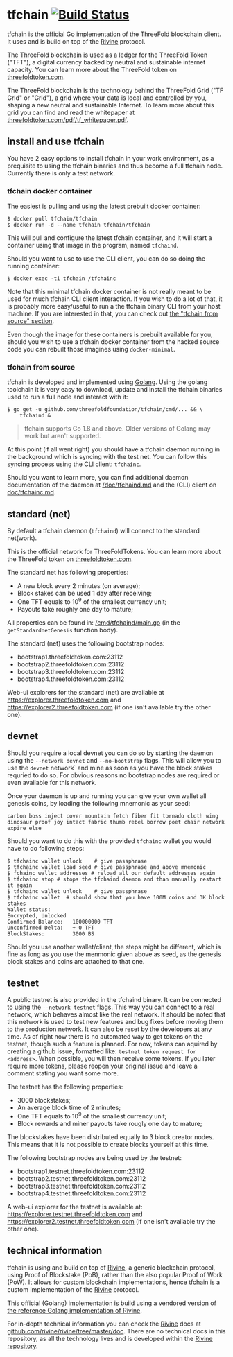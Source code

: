 # tfchain [![Build Status](https://travis-ci.org/threefoldfoundation/tfchain.svg?branch=master)](https://travis-ci.org/threefoldfoundation/tfchain)

tfchain is the official Go implementation of the ThreeFold blockchain client. It uses and is build on top of the [Rivine][rivine] protocol.

The ThreeFold blockchain is used as a ledger for the ThreeFold Token ("TFT"), a digital currency backed by neutral and sustainable internet capacity. You can learn more about the ThreeFold token on [threefoldtoken.com](https://threefoldtoken.com).

The ThreeFold blockchain is the technology behind the ThreeFold Grid ("TF Grid" or "Grid"), a grid where your data is local and controlled by you, shaping a new neutral and sustainable Internet. To learn more about this grid you can find and read the whitepaper at [threefoldtoken.com/pdf/tf_whitepaper.pdf](https://threefoldtoken.com/pdf/tf_whitepaper.pdf).

[rivine]: http://github.com/rivine/rivine

## install and use tfchain

You have 2 easy options to install tfchain in your work environment, as a prequisite to using the tfchain binaries and thus become a full tfchain node. Currently there is only a test network.

### tfchain docker container

The easiest is pulling and using the latest prebuilt docker container:

```
$ docker pull tfchain/tfchain
$ docker run -d --name tfchain tfchain/tfchain
```

This will pull and configure the latest tfchain container, and it will start a container using that image in the program, named `tfchaind`.

Should you want to use to use the CLI client, you can do so doing the running container:

```
$ docker exec -ti tfchain /tfchainc 
```

Note that this minimal tfchain docker container is not really meant to be used for much tfchain CLI client interaction. If you wish to do a lot of that, it is probably more easy/useful to run a the tfchain binary CLI from your host machine. If you are interested in that, you can check out [the "tfchain from source" section](#tfchain-from-source).

Even though the image for these containers is prebuilt available for you, should you wish to use a tfchain docker container from the hacked source code you can rebuilt those imagines using `docker-minimal`.

### tfchain from source

tfchain is developed and implemented using [Golang](http://golang.org). Using the golang toolchain it is very easy to download, update and install the tfchain binaries used to run a full node and interact with it:

```
$ go get -u github.com/threefoldfoundation/tfchain/cmd/... && \
    tfchaind &
```

> tfchain supports Go 1.8 and above. Older versions of Golang may work but aren't supported.

At this point (if all went right) you should have a tfchain daemon running in the background which is syncing with the test net. You can follow this syncing process using the CLI client: `tfchainc`.

Should you want to learn more, you can find additional daemon documentation of the daemon at [/doc/tfchaind.md](/doc/tfchaind.md) and the (CLI) client on [doc/tfchainc.md](doc/tfchainc.md).

## standard (net)

By default a tfchain daemon (`tfchaind`) will connect to the standard net(work).

This is the official network for ThreeFoldTokens.
You can learn more about the ThreeFold token on [threefoldtoken.com](https://threefoldtoken.com).

The standard net has following properties:

+ A new block every 2 minutes (on average);
+ Block stakes can be used 1 day after receiving;
+ One TFT equals to 10<sup>9</sup> of the smallest currency unit;
+ Payouts take roughly one day to mature;

All properties can be found in: [/cmd/tfchaind/main.go](/cmd/tfchaind/main.go) (in the `getStandardnetGenesis` function body).

The standard (net) uses the following bootstrap nodes:

+ bootstrap1.threefoldtoken.com:23112
+ bootstrap2.threefoldtoken.com:23112
+ bootstrap3.threefoldtoken.com:23112
+ bootstrap4.threefoldtoken.com:23112

Web-ui explorers for the standard (net) are available at https://explorer.threefoldtoken.com and https://explorer2.threefoldtoken.com (if one isn't available try the other one).

## devnet

Should you require a local devnet you can do so by starting the daemon
using the `--network devnet` and `--no-bootstrap` flags.
This will allow you to use the `devnet` network` and mine as soon as you have the block stakes requried to do so.
For obvious reasons no bootstrap nodes are required or even available for this network.

Once your daemon is up and running you can give your own wallet all genesis coins,
by loading the following mnemonic as your seed:

```
carbon boss inject cover mountain fetch fiber fit tornado cloth wing dinosaur proof joy intact fabric thumb rebel borrow poet chair network expire else
```

Should you want to do this with the provided `tfchainc` wallet you would have to do following steps:

```
$ tfchainc wallet unlock    # give passphrase
$ tfchainc wallet load seed # give passphrase and above mnemonic
$ fchainc wallet addresses # reload all our default addresses again
$ tfchainc stop # stops the tfchaind daemon and than manually restart it again
$ tfchainc wallet unlock    # give passphrase
$ tfchainc wallet  # should show that you have 100M coins and 3K block stakes
Wallet status:
Encrypted, Unlocked
Confirmed Balance:   100000000 TFT
Unconfirmed Delta:   + 0 TFT
BlockStakes:         3000 BS
```

Should you use another wallet/client, the steps might be different,
which is fine as long as you use the menmonic given above as seed,
as the genesis block stakes and coins are attached to that one.

## testnet

A public testnet is also provided in the tfchaind binary. It can be connected to using the `--network testnet` flags.
This way you can connect to a real network, which behaves almost like the real network. It should be noted that this network
is used to test new features and bug fixes before moving them to the production network. It can also be reset by the developers
at any time. As of right now there is no automated way to get tokens on the testnet, though such a feature is planned. For now,
tokens can aquired by creating a github issue, formatted like: `testnet token request for <address>`. When possible, you will then
receive some tokens. If you later require more tokens, please reopen your original issue and leave a comment stating you want some more.

The testnet has the following properties:

+ 3000 blockstakes;
+ An average block time of 2 minutes;
+ One TFT equals to 10<sup>9</sup> of the smallest currency unit;
+ Block rewards and miner payouts take rougly one day to mature;

The blockstakes have been distributed equally to 3 block creator nodes. This means that it is not possible to create blocks yourself
at this time.

The following bootstrap nodes are being used by the testnet:

+ bootstrap1.testnet.threefoldtoken.com:23112
+ bootstrap2.testnet.threefoldtoken.com:23112
+ bootstrap3.testnet.threefoldtoken.com:23112
+ bootstrap4.testnet.threefoldtoken.com:23112

A web-ui explorer for the testnet is available at: https://explorer.testnet.threefoldtoken.com and https://explorer2.testnet.threefoldtoken.com (if one isn't available try the other one).

## technical information

tfchain is using and build on top of [Rivine][rivine], a generic blockchain protocol, using Proof of Blockstake (PoB), rather than the also popular Proof of Work (PoW). It allows for custom blockchain implementations, hence tfchain is a custom implementation of the [Rivine][rivine] protocol.

This official (Golang) implementation is build using a vendored version of [the reference Golang implementation of Rivine][rivine].

For in-depth technical information you can check the [Rivine][rivine] docs at [github.com/rivine/rivine/tree/master/doc](https://github.com/rivine/rivine/tree/master/doc). There are no technical docs in this repository, as all the technology lives and is developed within the [Rivine repository][rivine].
